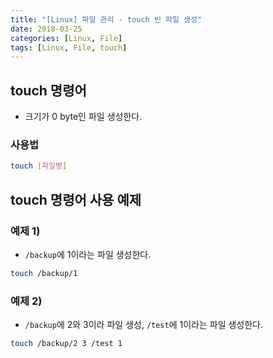 ```yaml
---
title: "[Linux] 파일 관리 - touch 빈 파일 생성"
date: 2018-03-25
categories: [Linux, File]
tags: [Linux, File, touch]
---
```


## touch 명령어

- 크기가 0 byte인 파일 생성한다.

### 사용법

```bash
touch [파일명]
```

## touch 명령어 사용 예제
### 예제 1)

- `/backup`에 1이라는 파일 생성한다.

```bash
touch /backup/1
```

### 예제 2)

- `/backup`에 2와 3이라 파일 생성, `/test`에 1이라는 파일 생성한다.

```bash
touch /backup/2 3 /test 1
```